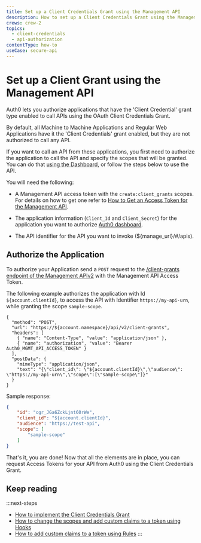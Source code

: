 ```yaml
---
title: Set up a Client Credentials Grant using the Management API
description: How to set up a Client Credentials Grant using the Management API.
crews: crew-2
topics:
  - client-credentials
  - api-authorization
contentType: how-to
useCase: secure-api
---
```


# Set up a Client Grant using the Management API

Auth0 lets you authorize applications that have the 'Client Credential' grant type enabled to call APIs using the OAuth Client Credentials Grant. 

By default, all Machine to Machine Applications and Regular Web Applications have it the 'Client Credentials' grant enabled, but they are not authorized to call any API.

If you want to call an API from these applications, you first need to authorize the application to call the API and specify the scopes that will be granted. You can do that [using the Dashboard](/api-auth/config/using-the-dashboard), or follow the steps below to use the API.

You will need the following:

- A Management API access token with the `create:client_grants` scopes. For details on how to get one refer to [How to Get an Access Token for the Management API](/api/management/v2/tokens).

- The application information (`Client_Id` and `Client_Secret`) for the application you want to authorize [Auth0 dashboard](${manage_url}/#/applications).

- The API identifier for the API you want to invoke (${manage_url}/#/apis).

##  Authorize the Application

To authorize your Application send a `POST` request to the [/client-grants endpoint of the Management APIv2](/api/management/v2#!/Client_Grants/post_client_grants) with the Management API Access Token.

The following example authorizes the application with Id `${account.clientId}`, to access the API with Identifier `https://my-api-urn`, while granting the scope `sample-scope`.

```har
{
  "method": "POST",
  "url": "https://${account.namespace}/api/v2/client-grants",
  "headers": [
    { "name": "Content-Type", "value": "application/json" },
    { "name": "authorization", "value": "Bearer Auth0_MGMT_API_ACCESS_TOKEN" }
  ],
  "postData": {
    "mimeType": "application/json",
    "text": "{\"client_id\": \"${account.clientId}\",\"audience\": \"https://my-api-urn\",\"scope\":[\"sample-scope\"]}"
  }
}
```

Sample response:

```json
{
    "id": "cgr_JGa6ZckLjnt60rWe",
    "client_id": "${account.clientId}",
    "audience": "https://test-api",
    "scope": [
        "sample-scope"
    ]
}
```

That's it, you are done! Now that all the elements are in place, you can request Access Tokens for your API from Auth0 using the Client Credentials Grant.

## Keep reading

:::next-steps
* [How to implement the Client Credentials Grant](/api-auth/tutorials/client-credentials)
* [How to change the scopes and add custom claims to a token using Hooks](/api-auth/tutorials/client-credentials/customize-with-hooks)
* [How to add custom claims to a token using Rules](/scopes#custom-claims)
:::
